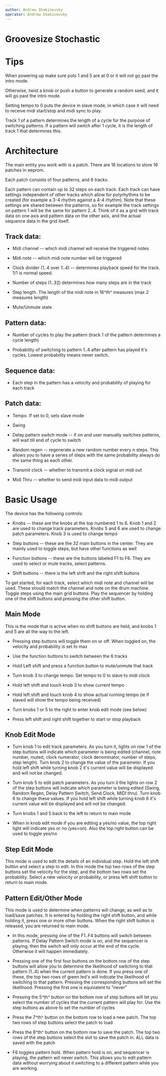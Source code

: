 ```yaml
---
author: Andrew Shakinovsky
operator: Andrew Shakinovsky
---
```


# Groovesize Stochastic

# Tips

When powering up make sure pots 1 and 5 are at 0 or it will not go past
the intro mode.

Otherwise, twist a knob or push a button to generate a random seed, and
it will go past the intro mode.

Setting tempo to 0 puts the device in slave mode, in which case it will
need to receive midi start/stop and midi sync to play.

Track 1 of a pattern determines the length of a cycle for the purpose of
switching patterns. If a pattern will switch after 1 cycle, it is the
length of track 1 that determines this.

# Architecture

The main entity you work with is a patch. There are 16 locations to
store 16 patches in eeprom.

Each patch consists of four patterns, and 6 tracks.

Each pattern can contain up to 32 steps on each track. Each track can
have settings independent of other tracks which allow for polyrhythms to
be created (for example a 3-4 rhythm against a 4-4 rhythm). Note that
these settings are shared between the patterns, so for example the track
settings on pattern 1 will be the same for pattern 2..4. Think of it as
a grid with track data on one axis and pattern data on the other axis,
and the actual sequence data in the grid itself.

## Track data:

- Midi channel -- which midi channel will receive the triggered notes

- Midi note -- which midi note number will be triggered

- Clock divider (1..4 over 1..4) -- determines playback speed for the
  track. 1/1 is normal speed.

- Number of steps (1..32) determines how many steps are in the track

- Step length. The length of the midi note in 16^th^ measures (max 2
  measures length)

- Mute/Unmute state

## Pattern data:

- Number of cycles to play the pattern (track 1 of the pattern
  determines a cycle length)

- Probability of switching to pattern 1..4 after pattern has played it's
  cycles. Lowest probability means never switch.

## Sequence data:

- Each step in the pattern has a velocity and probability of playing for
  each track

## Patch data:

- Tempo. If set to 0, sets slave mode

- Swing

- Delay pattern switch mode -- if on and user manually switches
  patterns, will wait till end of cycle to switch

- Random regen -- regenerate a new random number every n steps. This
  allows you to have a series of steps with the same probability always
  do the same thing as each other.

- Transmit clock -- whether to transmit a clock signal on midi out

- Midi Thru -- whether to send midi input data to midi output

# Basic Usage

The device has the following controls:

- Knobs -- these are the knobs at the top numbered 1 to 6. Knob 1 and 2
  are used to change track parameters. Knobs 5 and 6 are used to change
  patch parameters. Knob 3 is used to change tempo

- Step buttons -- these are the 32 main buttons in the center. They are
  mainly used to toggle steps, but have other functions as well

- Function buttons -- these are the buttons labeled F1 to F6. They are
  used to select or mute tracks, select patterns.

- Shift buttons -- there is the left shift and the right shift buttons

To get started, for each track, select which midi note and channel will
be used. These should match the channel and note on the drum machine.
Toggle steps using the main grid buttons. Play the sequencer by holding
one of the shift buttons and pressing the other shift button.

## Main Mode

This is the mode that is active when no shift buttons are held, and
knobs 1 and 5 are all the way to the left.

- Pressing step buttons will toggle them on or off. When toggled on, the
  velocity and probability is set to max

- Use the function buttons to switch between the 6 tracks

- Hold Left shift and press a function button to mute/unmute that track

- Turn knob 3 to change tempo. Set tempo to 0 to slave to midi clock

- Hold left shift and touch knob 3 to show current tempo

- Hold left shift and touch knob 4 to show actual running tempo (ie if
  slaved will show the tempo being received)

- Turn knobs 1 or 5 to the right to enter knob edit mode (see below)

- Press left shift and right shift together to start or stop playback

## Knob Edit Mode

- Turn knob 1 to edit track parameters. As you turn it, lights on row 1
  of the step buttons will indicate which parameter is being edited
  (channel, note number, muted, clock numerator, clock denominator,
  number of steps, step length). Turn knob 2 to change the value of the
  parameter. If you hold left shift while turning knob 2 it's current
  value will be displayed and will not be changed.

- Turn knob 5 to edit patch parameters. As you turn it the lights on row
  2 of the step buttons will indicate which parameter is being edited
  (Swing, Random Regen, Delay Pattern Switch, Send Clock, MIDI thru).
  Turn knob 6 to change these values. If you hold left shift while
  turning knob 6 it's current value will be displayed and will not be
  changed.

- Turn knobs 1 and 5 back to the left to return to main mode

- When in knob edit mode if you are editing a yes/no value, the top
  right light will indicate yes or no (yes=on). Also the top right
  button can be used to toggle yes/no

## Step Edit Mode

This mode is used to edit the details of an individual step. Hold the
left shift button and select a step to edit. In this mode the top two
rows of the step buttons set the velocity for the step, and the bottom
two rows set the probability. Select a new velocity or probability, or
press left shift button to return to main mode.

## Pattern Edit/Other Mode

This mode is used to determine when patterns will change, as well as to
load/save patches. It is entered by holding the right shift button, and
while holding it, press one or more other buttons. When the right shift
button is released, you are returned to main mode.

- In this mode, pressing one of the F1..F4 buttons will switch between
  patterns. If Delay Pattern Switch mode is on, and the sequencer is
  playing, then the switch will only occur at the end of the cycle.
  Otherwise it will happen immediately.

- Pressing one of the first four buttons on the bottom row of the step
  buttons will allow you to determine the likelihood of switching to
  that pattern (1..4) when the current pattern is done. If you press one
  of these, the top two rows of green led's will indicate the likelihood
  of switching to that pattern. Pressing the corresponding buttons will
  set the likelihood. Pressing the first one is equivalent to "never"

- Pressing the 5^th^ button on the bottom row of step buttons will let
  you select the number of cycles that the current pattern will play
  for. Use the step buttons as above to set the number of cycles

- Press the 7^th^ button on the bottom row to load a new patch. The top
  two rows of step buttons select the patch to load

- Press the 8^th^ button on the bottom row to save the patch. The top
  two rows of the step buttons select the slot to save the patch in. ALL
  data is saved with the patch

- F6 toggles pattern hold. When pattern hold is on, and sequencer is
  playing, the pattern will never switch. This allows you to edit
  pattern data without worrying about it switching to a different
  pattern while you are working.
